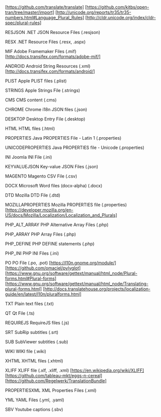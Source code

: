 [https://github.com/translate/translate]
[https://github.com/kitbs/open-tran/tree/master/import]
[http://unicode.org/reports/tr35/tr35-numbers.html#Language_Plural_Rules]
[http://cldr.unicode.org/index/cldr-spec/plural-rules]

RESJSON
.NET JSON Resource Files (.resjson)

RESX
.NET Resource Files (.resx, .aspx)

MIF
Adobe Framemaker Files (.mif)
[http://docs.transifex.com/formats/adobe-mif/]

ANDROID
Android String Resources (.xml)
[http://docs.transifex.com/formats/android/]

PLIST
Apple PLIST files (.plist)

STRINGS
Apple Strings File (.strings)

CMS
CMS content (.cms)

CHROME
Chrome i18n JSON files (.json)

DESKTOP
Desktop Entry File (.desktop)

HTML
HTML files (.html)

PROPERTIES
Java PROPERTIES File - Latin 1 (.properties)

UNICODEPROPERTIES
Java PROPERTIES file - Unicode (.properties)

INI
Joomla INI File (.ini)

KEYVALUEJSON
Key-value JSON Files (.json)

MAGENTO
Magento CSV File (.csv)

DOCX
Microsoft Word files (docx-alpha) (.docx)

DTD
Mozilla DTD File (.dtd)

MOZILLAPROPERTIES
Mozilla PROPERTIES file (.properties)
[https://developer.mozilla.org/en-US/docs/Mozilla/Localization/Localization_and_Plurals]

PHP_ALT_ARRAY
PHP Alternative Array Files (.php)

PHP_ARRAY
PHP Array Files (.php)

PHP_DEFINE
PHP DEFINE statements (.php)

PHP_INI
PHP INI Files (.ini)

PO
PO File (.po, .pot)
[https://l10n.gnome.org/module/]
[https://github.com/omaciel/pylyglot]
[https://www.gnu.org/software/gettext/manual/html_node/Plural-forms.html#Plural-forms]
[https://www.gnu.org/software/gettext/manual/html_node/Translating-plural-forms.html]
[http://docs.translatehouse.org/projects/localization-guide/en/latest/l10n/pluralforms.html]

TXT
Plain text files (.txt)

QT
Qt File (.ts)

REQUIREJS
RequireJS files (.js)

SRT
SubRip subtitles (.srt)

SUB
SubViewer subtitles (.sub)

WIKI
WIKI file (.wiki)

XHTML
XHTML files (.xhtml)

XLIFF
XLIFF file (.xlf, .xliff, .xml)
[https://en.wikipedia.org/wiki/XLIFF]
[https://github.com/tableau-mkt/eggs-n-cereal]
[https://github.com/Regelwerk/TranslationBundle]

PROPERTIESXML
XML Properties Files (.xml)

YML
YAML Files (.yml, .yaml)

SBV
Youtube captions (.sbv)